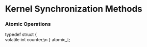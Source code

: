 # Kernel Synchronization Methods

### Atomic Operations
typedef struct {  
  volatile int counter;\n
} atomic_t;
